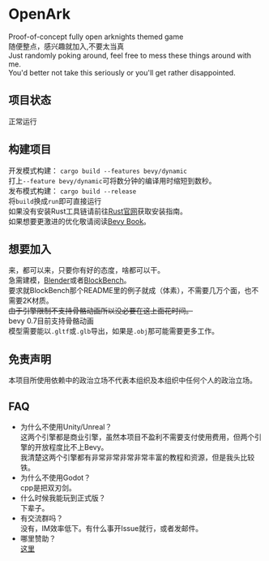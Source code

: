 # OpenArk
Proof-of-concept fully open arknights themed game  
随便整点，感兴趣就加入,不要太当真  
Just randomly poking around, feel free to mess these things around with me.   
You'd better not take this seriously or you'll get rather disappointed.

## 项目状态  
正常运行

## 构建项目
开发模式构建：
``cargo build --features bevy/dynamic ``  
打上``--feature bevy/dynamic``可将数分钟的编译用时缩短到数秒。  
发布模式构建：
``cargo build --release``  
将``build``换成``run``即可直接运行  
如果没有安装Rust工具链请前往[Rust官网](https://www.rust-lang.org)获取安装指南。  
如果想要更激进的优化敬请阅读[Bevy Book](https://bevyengine.org/learn/book/getting-started/setup/)。  

## 想要加入  
  来，都可以来，只要你有好的态度，啥都可以干。  
  急需建模，[Blender](https://www.blender.org/)或者[BlockBench](https://github.com/JannisX11/blockbench)。  
  要求就BlockBench那个README里的例子就成（体素），不需要几万个面，也不需要2K材质。  
  ~~由于引擎限制不支持骨骼动画所以没必要在这上面花时间。~~   
  bevy 0.7目前支持骨骼动画     
  模型需要能以``.gltf``或``.glb``导出，如果是``.obj``那可能需要更多工作。   
  
## 免责声明  
  本项目所使用依赖中的政治立场不代表本组织及本组织中任何个人的政治立场。  

## FAQ
  - 为什么不使用Unity/Unreal？  
  这两个引擎都是商业引擎，虽然本项目不盈利不需要支付使用费用，但两个引擎的开放程度比不上Bevy。  
  我清楚这两个引擎都有非常非常非常非常丰富的教程和资源，但是我头比较铁。
  - 为什么不使用Godot？  
  cpp是把双刃剑。
  - 什么时候我能玩到正式版？  
  下辈子。
  - 有交流群吗？  
  没有，IM效率低下。有什么事开Issue就行，或者发邮件。  
  - 哪里赞助？  
  [这里](https://www.bilibili.com/video/BV1GJ411x7h7)
